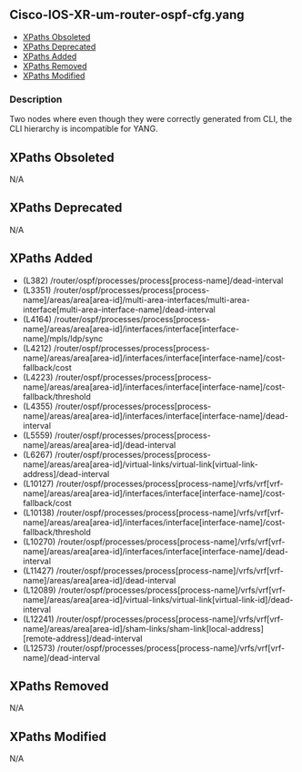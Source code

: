 ## Cisco-IOS-XR-um-router-ospf-cfg.yang

- [XPaths Obsoleted](#xpaths-obsoleted)
- [XPaths Deprecated](#xpaths-deprecated)
- [XPaths Added](#xpaths-added)
- [XPaths Removed](#xpaths-removed)
- [XPaths Modified](#xpaths-modified)

### Description

Two nodes where even though they were correctly generated from CLI, the CLI hierarchy is incompatible for YANG.

## XPaths Obsoleted

N/A

## XPaths Deprecated

N/A

## XPaths Added

- (L382)	/router/ospf/processes/process[process-name]/dead-interval
- (L3351)	/router/ospf/processes/process[process-name]/areas/area[area-id]/multi-area-interfaces/multi-area-interface[multi-area-interface-name]/dead-interval
- (L4164)	/router/ospf/processes/process[process-name]/areas/area[area-id]/interfaces/interface[interface-name]/mpls/ldp/sync
- (L4212)	/router/ospf/processes/process[process-name]/areas/area[area-id]/interfaces/interface[interface-name]/cost-fallback/cost
- (L4223)	/router/ospf/processes/process[process-name]/areas/area[area-id]/interfaces/interface[interface-name]/cost-fallback/threshold
- (L4355)	/router/ospf/processes/process[process-name]/areas/area[area-id]/interfaces/interface[interface-name]/dead-interval
- (L5559)	/router/ospf/processes/process[process-name]/areas/area[area-id]/dead-interval
- (L6267)	/router/ospf/processes/process[process-name]/areas/area[area-id]/virtual-links/virtual-link[virtual-link-address]/dead-interval
- (L10127)	/router/ospf/processes/process[process-name]/vrfs/vrf[vrf-name]/areas/area[area-id]/interfaces/interface[interface-name]/cost-fallback/cost
- (L10138)	/router/ospf/processes/process[process-name]/vrfs/vrf[vrf-name]/areas/area[area-id]/interfaces/interface[interface-name]/cost-fallback/threshold
- (L10270)	/router/ospf/processes/process[process-name]/vrfs/vrf[vrf-name]/areas/area[area-id]/interfaces/interface[interface-name]/dead-interval
- (L11427)	/router/ospf/processes/process[process-name]/vrfs/vrf[vrf-name]/areas/area[area-id]/dead-interval
- (L12089)	/router/ospf/processes/process[process-name]/vrfs/vrf[vrf-name]/areas/area[area-id]/virtual-links/virtual-link[virtual-link-id]/dead-interval
- (L12241)	/router/ospf/processes/process[process-name]/vrfs/vrf[vrf-name]/areas/area[area-id]/sham-links/sham-link[local-address][remote-address]/dead-interval
- (L12573)	/router/ospf/processes/process[process-name]/vrfs/vrf[vrf-name]/dead-interval

## XPaths Removed

N/A

## XPaths Modified

N/A

